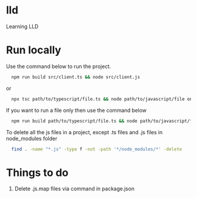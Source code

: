 # lld
Learning LLD

# Run locally

Use the command below to run the project.
~~~bash  
  npm run build src/client.ts && node src/client.js 
~~~

or

~~~bash  
  npx tsc path/to/typescript/file.ts && node path/to/javascript/file on typescript file path.js
~~~

If you want to run a file only then use the command below
~~~bash
  npm run build path/to/typescript/file.ts && node path/to/javascript/file on typescript file path.js
~~~

To delete all the js files in a project, except .ts files and .js files in node_modules folder
~~~bash
  find . -name "*.js" -type f -not -path '*/node_modules/*' -delete
~~~

# Things to do
1. Delete .js.map files via command in package.json